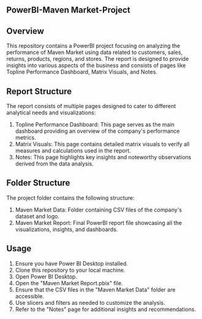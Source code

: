 ## PowerBI-Maven Market-Project
## Overview
This repository contains a PowerBI project focusing on analyzing the performance of Maven Market using data related to customers, sales, returns, products, regions, and stores. The report is designed to provide insights into various aspects of the business and consists of pages like Topline Performance Dashboard, Matrix Visuals, and Notes.

## Report Structure
The report consists of multiple pages designed to cater to different analytical needs and visualizations:

1. Topline Performance Dashboard: This page serves as the main dashboard providing an overview of the company's performance metrics.
2. Matrix Visuals: This page contains detailed matrix visuals to verify all measures and calculations used in the report.
3. Notes: This page highlights key insights and noteworthy observations derived from the data analysis.

## Folder Structure
The project folder contains the following structure:

1. Maven Market Data: Folder containing CSV files of the company's dataset and logo.
2. Maven Market Report: Final PowerBI report file showcasing all the visualizations, insights, and dashboards.

## Usage
1. Ensure you have Power BI Desktop installed.
2. Clone this repository to your local machine.
3. Open Power BI Desktop.
4. Open the "Maven Market Report.pbix" file.
5. Ensure that the CSV files in the "Maven Market Data" folder are accessible.
6. Use slicers and filters as needed to customize the analysis.
7. Refer to the "Notes" page for additional insights and recommendations.
